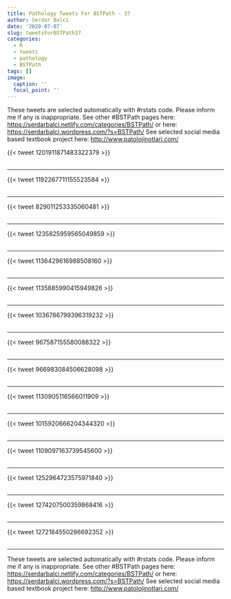 ```yaml
---
title: Pathology Tweets For BSTPath - 37
author: Serdar Balci
date: '2020-07-07'
slug: tweetsForBSTPath37
categories:
  - R
  - tweets
  - pathology
  - BSTPath
tags: []
image:
  caption: ''
  focal_point: ''
---
```



These tweets are selected automatically with #rstats code. Please inform me if any is inappropriate.
See other #BSTPath pages here: https://serdarbalci.netlify.com/categories/BSTPath/  or here: https://serdarbalci.wordpress.com/?s=BSTPath/ 
See selected social media based textbook project here: http://www.patolojinotlari.com/

{{< tweet 1201911871483322379 >}}
<br>
<br>
<hr>
{{< tweet 1192267711155523584 >}}
<br>
<br>
<hr>
{{< tweet 829011253335060481 >}}
<br>
<br>
<hr>
{{< tweet 1235825959565049859 >}}
<br>
<br>
<hr>
{{< tweet 1136429616988508160 >}}
<br>
<br>
<hr>
{{< tweet 1135885990415949826 >}}
<br>
<br>
<hr>
{{< tweet 1036786799396319232 >}}
<br>
<br>
<hr>
{{< tweet 967587155580088322 >}}
<br>
<br>
<hr>
{{< tweet 966983084506628098 >}}
<br>
<br>
<hr>
{{< tweet 1130905116566011909 >}}
<br>
<br>
<hr>
{{< tweet 1015920666204344320 >}}
<br>
<br>
<hr>
{{< tweet 1109097163739545600 >}}
<br>
<br>
<hr>
{{< tweet 1252964723575971840 >}}
<br>
<br>
<hr>
{{< tweet 1274207500359868416 >}}
<br>
<br>
<hr>
{{< tweet 1272184550286692352 >}}
<br>
<br>
<hr>


These tweets are selected automatically with #rstats code. Please inform me if any is inappropriate.
See other #BSTPath pages here: https://serdarbalci.netlify.com/categories/BSTPath/  or here: https://serdarbalci.wordpress.com/?s=BSTPath/ 
See selected social media based textbook project here: http://www.patolojinotlari.com/
